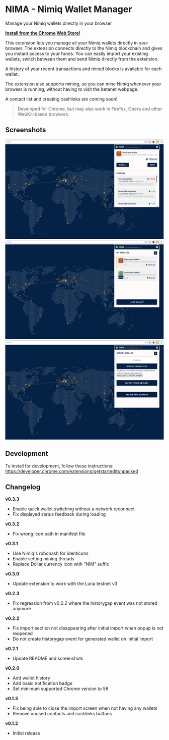 # NIMA - Nimiq Wallet Manager
Manage your Nimiq wallets directly in your browser

**[Install from the Chrome Web Store!](https://chrome.google.com/webstore/detail/nima-nimiq-wallet-manager/jfijpdoopiaiahclhnfoibiohfnjpcfo)**

This extension lets you manage all your Nimiq wallets directly in your browser. The extension connects directly to the Nimiq blockchain and gives you instant access to your funds. You can easily import your existing wallets, switch between them and send Nimiq directly from the extension.

A history of your recent transactions and mined blocks is available for each wallet.

The extension also supports mining, so you can mine Nimiq whenever your browser is running, without having to visit the betanet webpage.

A contact list and creating cashlinks are coming soon!

> Developed for Chrome, but may also work in Firefox, Opera and other WebKit-based browsers.

## Screenshots
![Main screen](assets/screenshots/screenshot2.png?raw=true)
![Wallet list](assets/screenshots/screenshot3.png?raw=true)
![Import wallet](assets/screenshots/screenshot4.png?raw=true)

## Development
To install for development, follow these instructions: https://developer.chrome.com/extensions/getstarted#unpacked

## Changelog
**v0.3.3**
- Enable quick wallet switching without a network reconnect
- Fix displayed status feedback during loading

**v0.3.2**
- Fix wrong icon path in manifest file

**v0.3.1**
- Use Nimiq's robohash for identicons
- Enable setting mining threads
- Replace Dollar currency icon with "NIM" suffix

**v0.3.0**
- Update extension to work with the Luna testnet v3

**v0.2.3**
- Fix regression from v0.2.2 where the historygap event was not stored anymore

**v0.2.2**
- Fix import section not disappearing after initial import when popup is not reopened
- Do not create historygap event for generated wallet on initial import

**v0.2.1**
- Update README and screenshots

**v0.2.0**
- Add wallet history
- Add basic notification badge
- Set minimum supported Chrome version to 58

**v0.1.3**
- Fix being able to close the import screen when not having any wallets
- Remove unused contacts and cashlinks buttons

**v0.1.2**
- Initial release
